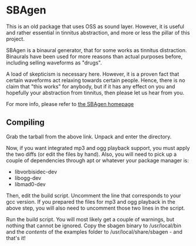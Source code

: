 # SBAgen

This is an old package that uses OSS as sound layer. However, it is useful and rather essential in tinnitus abstraction, and more or less the pillar of this project.

SBAgen is a binaural generator, that for some works as tinnitus distraction. Binaurals have been used for more reasons than actual purposes before, including selling waveforms as "drugs".

A load of skepticism is necessary here. However, it is a proven fact that certain waveforms act relaxing towards certain people. Hence, there is no claim that "this works" for anybody, but if it has any effect on you and hopefully your abstraction from tinnitus, then please let us hear from you.

For more info, please refer to [the SBAgen homepage][1]

## Compiling

Grab the tarball from the above link. Unpack and enter the directory.

Now, if you want integrated mp3 and ogg playback support, you must apply the two diffs (or edit the files by hand). Also, you will need to pick up a couple of dependencies through apt or whatever your package manager is:

- libvorbisidec-dev
- libogg-dev
- libmad0-dev

Then, edit the build script. Uncomment the line that corresponds to your gcc version. If you prepared the files for mp3 and ogg playback in the above step, you will also need to uncomment those two lines in the script.

Run the build script. You will most likely get a couple of warnings, but nothing that cannot be ignored. Copy the sbagen binary to /usr/local/bin and the *contents* of the examples folder to /usr/local/share/sbagen - and that's it!

[1]: http://uazu.net/sbagen/
